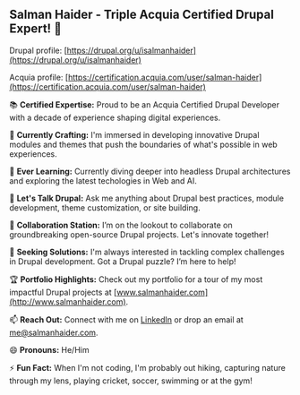 ## Salman Haider - Triple Acquia Certified Drupal Expert! 👋

Drupal profile: [https://drupal.org/u/isalmanhaider](https://drupal.org/u/isalmanhaider)

Acquia profile: [https://certification.acquia.com/user/salman-haider](https://certification.acquia.com/user/salman-haider)

📚 **Certified Expertise:** Proud to be an Acquia Certified Drupal Developer with a decade of experience shaping digital experiences.

🔭 **Currently Crafting:** I'm immersed in developing innovative Drupal modules and themes that push the boundaries of what's possible in web experiences.

🌱 **Ever Learning:** Currently diving deeper into headless Drupal architectures and exploring the latest techologies in Web and AI.

💬 **Let's Talk Drupal:** Ask me anything about Drupal best practices, module development, theme customization, or site building.

👯 **Collaboration Station:** I’m on the lookout to collaborate on groundbreaking open-source Drupal projects. Let's innovate together!

🤔 **Seeking Solutions:** I'm always interested in tackling complex challenges in Drupal development. Got a Drupal puzzle? I’m here to help!

🏆 **Portfolio Highlights:** Check out my portfolio for a tour of my most impactful Drupal projects at [www.salmanhaider.com](http://www.salmanhaider.com).

📫 **Reach Out:** Connect with me on [LinkedIn](https://www.linkedin.com/in/salman-haider-1071531ab) or drop an email at [me@salmanhaider.com](mailto:me@salmanhaider.com).

😄 **Pronouns:** He/Him

⚡ **Fun Fact:** When I'm not coding, I'm probably out hiking, capturing nature through my lens, playing cricket, soccer, swimming or at the gym!
